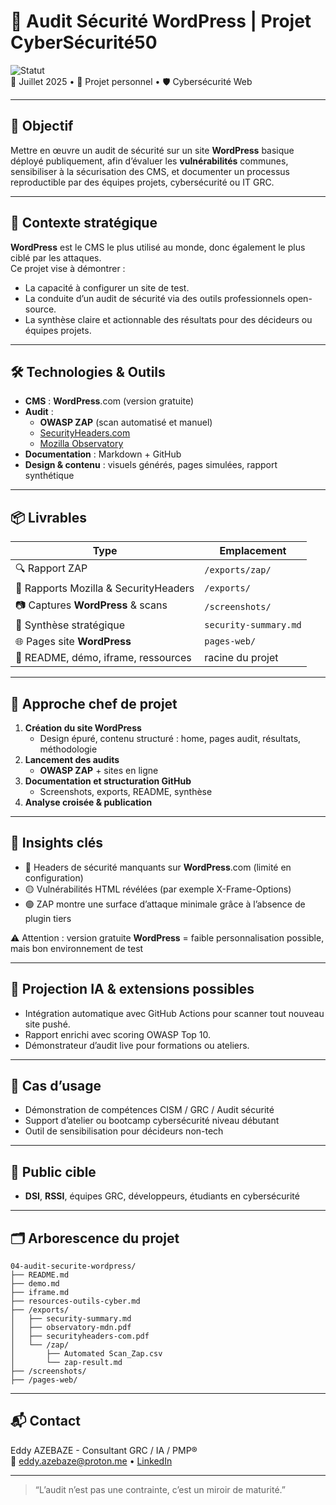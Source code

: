 # 🔐 Audit Sécurité **WordPress** | Projet CyberSécurité50

![Statut](https://img.shields.io/badge/statut-complet-brightgreen)  
📅 Juillet 2025 • 💼 Projet personnel • 🛡️ Cybersécurité Web

---

## 🎯 Objectif

Mettre en œuvre un audit de sécurité sur un site **WordPress** basique déployé publiquement, afin d’évaluer les **vulnérabilités** communes, sensibiliser à la sécurisation des CMS, et documenter un processus reproductible par des équipes projets, cybersécurité ou IT GRC.

---

## 🧩 Contexte stratégique

**WordPress** est le CMS le plus utilisé au monde, donc également le plus ciblé par les attaques.  
Ce projet vise à démontrer :
- La capacité à configurer un site de test.
- La conduite d’un audit de sécurité via des outils professionnels open-source.
- La synthèse claire et actionnable des résultats pour des décideurs ou équipes projets.

---

## 🛠️ Technologies & Outils

- **CMS** : **WordPress**.com (version gratuite)
- **Audit** :
  - **OWASP ZAP** (scan automatisé et manuel)
  - [SecurityHeaders.com](https://securityheaders.com)
  - [Mozilla Observatory](https://observatory.mozilla.org)
- **Documentation** : Markdown + GitHub
- **Design & contenu** : visuels générés, pages simulées, rapport synthétique

---

## 📦 Livrables

| Type | Emplacement |
|------|-------------|
| 🔍 Rapport ZAP | `/exports/zap/` |
| 🧾 Rapports Mozilla & SecurityHeaders | `/exports/` |
| 📷 Captures **WordPress** & scans | `/screenshots/` |
| 🧠 Synthèse stratégique | `security-summary.md` |
| 🌐 Pages site **WordPress** | `pages-web/` |
| 📄 README, démo, iframe, ressources | racine du projet |

---

## 🚀 Approche chef de projet

1. **Création du site **WordPress****
   - Design épuré, contenu structuré : home, pages audit, résultats, méthodologie
2. **Lancement des audits**
   - **OWASP ZAP** + sites en ligne
3. **Documentation et structuration GitHub**
   - Screenshots, exports, README, synthèse
4. **Analyse croisée & publication**

---

## 🧠 Insights clés

- 🔴 Headers de sécurité manquants sur **WordPress**.com (limité en configuration)
- 🟡 Vulnérabilités HTML révélées (par exemple X-Frame-Options)
- 🟢 ZAP montre une surface d’attaque minimale grâce à l’absence de plugin tiers

⚠️ Attention : version gratuite **WordPress** = faible personnalisation possible, mais bon environnement de test

---

## 🤖 Projection IA & extensions possibles

- Intégration automatique avec GitHub Actions pour scanner tout nouveau site pushé.
- Rapport enrichi avec scoring OWASP Top 10.
- Démonstrateur d’audit live pour formations ou ateliers.

---

## 🎯 Cas d’usage

- Démonstration de compétences CISM / GRC / Audit sécurité
- Support d’atelier ou bootcamp cybersécurité niveau débutant
- Outil de sensibilisation pour décideurs non-tech

---

## 🎯 Public cible

- **DSI**, **RSSI**, équipes GRC, développeurs, étudiants en cybersécurité

---

## 🗂️ Arborescence du projet

```
04-audit-securite-wordpress/
├── README.md
├── demo.md
├── iframe.md
├── resources-outils-cyber.md
├── /exports/
│   ├── security-summary.md
│   ├── observatory-mdn.pdf
│   ├── securityheaders-com.pdf
│   └── /zap/
│       ├── Automated Scan_Zap.csv
│       └── zap-result.md
├── /screenshots/
├── /pages-web/
```

---

## 📬 Contact

Eddy AZEBAZE - Consultant GRC / IA / PMP®  
📧 eddy.azebaze@proton.me • [LinkedIn](https://www.linkedin.com/in/eddy-azebaze-034a20226)

---

> “L’audit n’est pas une contrainte, c’est un miroir de maturité.”  
